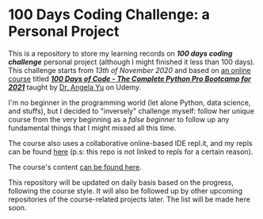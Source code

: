 # 100 Days Coding Challenge: a Personal Project #
 This is a repository to store my learning records on ***100 days coding challenge*** personal project (although I might finished it less than 100 days). This challenge starts from *13th of November 2020* and based on [an online course](https://100daysofpython.dev/ "100 days of python") titled [***100 Days of Code - The Complete Python Pro Bootcamp for 2021***](https://www.udemy.com/course/100-days-of-code/ "100 days of python 2021") taught by <a href="https://github.com/angelabauer">Dr. Angela Yu</a> on Udemy.
 
 I'm no beginner in the programming world (let alone Python, data science, and stuffs), but I decided to "inversely" challenge myself: follow her unique course from the very beginning as a <i>false beginner</i> to follow up any fundamental things that I might missed all this time.

The course also uses a collaborative online-based IDE repl.it, and my repls can be found <a href="https://repl.it/@anggibudik">here</a> (p.s: this repo is not linked to repls for a certain reason).

The course's content [can be found here](https://github.com/appbrewery/100-days-of-python).

This repository will be updated on daily basis based on the progress, following the course style.
It will also be followed up by other upcoming repositories of the course-related projects later. The list will be made here soon.
